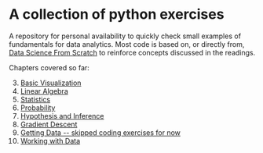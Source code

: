 # A collection of python exercises 


A repository for personal availability to quickly check small examples of fundamentals for data analytics. Most code is based on, or directly from, [Data Science From Scratch](https://www.amazon.com/Data-Science-Scratch-Principles-Python/dp/149190142X/ref=sr_1_1?ie=UTF8&qid=1495155969&sr=8-1&keywords=data+science+from+scratch) to reinforce concepts discussed in the readings.


Chapters covered so far:

3.  [Basic Visualization](https://github.com/MattMatero/python_playground/tree/master/matplotlib_practice)
4.  [Linear Algebra](https://github.com/MattMatero/python_playground/tree/master/linear_algebra)
5.  [Statistics](https://github.com/MattMatero/python_playground/tree/master/statistics)
6.  [Probability](https://github.com/MattMatero/python_playground/tree/master/probability)
7.  [Hypothesis and Inference](https://github.com/MattMatero/python_playground/tree/master/hypothesis_and_inference)
8.  [Gradient Descent](https://github.com/MattMatero/python_playground/tree/master/gradient_descent)
9.  [Getting Data -- skipped coding exercises for now](https://github.com/MattMatero/python_playground)
10. [Working with Data](https://github.com/MattMatero/python_playground/tree/master/working_with_data)